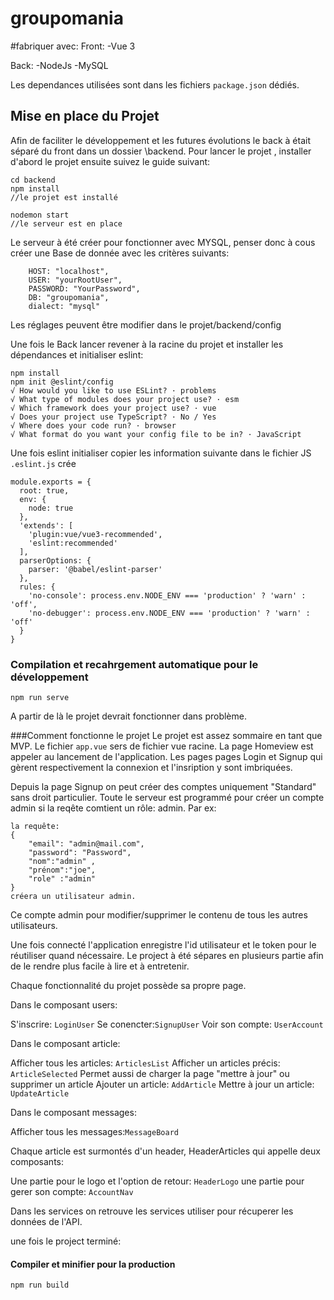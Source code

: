 # groupomania
#fabriquer avec:
Front:
-Vue 3

Back:
-NodeJs
-MySQL

Les dependances utilisées sont dans les fichiers ``package.json`` dédiés.

## Mise en place du Projet
Afin de faciliter le développement et les futures évolutions le back à était séparé du front dans un dossier \backend.
Pour lancer le projet , installer d'abord le projet ensuite suivez le guide suivant:
```
cd backend
npm install
//le projet est installé

nodemon start
//le serveur est en place
```
Le serveur à été créer pour fonctionner avec MYSQL, penser donc à cous créer une Base de donnée avec les critères suivants:
```
    HOST: "localhost",
    USER: "yourRootUser",
    PASSWORD: "YourPassword",
    DB: "groupomania",
    dialect: "mysql"
```
Les réglages peuvent être modifier dans le projet/backend/config

Une fois le Back lancer revener à la racine du projet et installer les dépendances et initialiser eslint:
```
npm install
npm init @eslint/config
√ How would you like to use ESLint? · problems    
√ What type of modules does your project use? · esm
√ Which framework does your project use? · vue
√ Does your project use TypeScript? · No / Yes
√ Where does your code run? · browser
√ What format do you want your config file to be in? · JavaScript
```
Une fois eslint initialiser copier les information suivante dans le fichier JS ``.eslint.js`` crée
```
module.exports = {
  root: true,
  env: {
    node: true
  },
  'extends': [
    'plugin:vue/vue3-recommended',
    'eslint:recommended'
  ],
  parserOptions: {
    parser: '@babel/eslint-parser'
  },
  rules: {
    'no-console': process.env.NODE_ENV === 'production' ? 'warn' : 'off',
    'no-debugger': process.env.NODE_ENV === 'production' ? 'warn' : 'off'
  }
}

```
### Compilation et recahrgement automatique pour le développement
```
npm run serve
```
A partir de là le projet devrait fonctionner dans problème.

###Comment fonctionne le projet
Le projet est assez sommaire en tant que MVP.
Le fichier ``app.vue`` sers de fichier vue racine.
La page Homeview est appeler au lancement de l'application.
Les pages pages Login et Signup qui gèrent respectivement la connexion et l'insription y sont imbriquées.

Depuis la page Signup on peut créer des comptes uniquement "Standard" sans droit particulier.
Toute le serveur est programmé pour créer un compte admin si la reqête comtient un rôle: admin. Par ex:
```
la requête:
{
    "email": "admin@mail.com",
    "password": "Password",
    "nom":"admin" ,
    "prénom":"joe",
    "role" :"admin"
}
créera un utilisateur admin.
```
Ce compte admin pour modifier/supprimer le contenu de tous les autres utilisateurs.

Une fois connecté l'application enregistre l'id utilisateur et le token pour le réutiliser quand nécessaire.
Le project à été sépares en plusieurs partie afin de le rendre plus facile à lire et à entretenir.

Chaque fonctionnalité du projet possède sa propre page.

Dans le composant users:

  S'inscrire: ```LoginUser```
  Se conencter:```SignupUser```
  Voir son compte: ```UserAccount```

  
Dans le composant article:

  Afficher tous les articles: ```ArticlesList```
  Afficher un articles précis: ```ArticleSelected``` Permet aussi de charger la page "mettre à jour" ou supprimer un article
  Ajouter un article: ```AddArticle```
  Mettre à jour un article: ```UpdateArticle```

  
Dans le composant messages:

  Afficher tous les messages:```MessageBoard```

Chaque article est surmontés d'un header, HeaderArticles qui appelle deux composants:

  Une partie pour le logo et l'option de retour: ```HeaderLogo```
  une partie pour gerer son compte: ```AccountNav```

Dans les services on retrouve les services utiliser pour récuperer les données de l'API.


une fois le project terminé:

#### Compiler et minifier pour la production
```
npm run build
```


